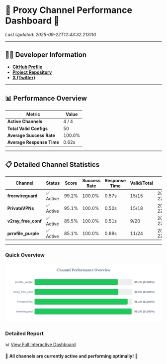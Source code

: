 # 🌟 Proxy Channel Performance Dashboard 🌟

_Last Updated: 2025-09-22T12:43:32.213110_

---

## 👩‍💻 Developer Information

- **[GitHub Profile](https://github.com/4n0nymou3)**  
- **[Project Repository](https://github.com/4n0nymou3/multi-proxy-config-fetcher)**  
- **[X (Twitter)](https://x.com/4n0nymou3)**  

---

## 📊 Performance Overview

| Metric                | Value       |
|-----------------------|-------------|
| **Active Channels**   | 4 / 4       |
| **Total Valid Configs** | 50          |
| **Average Success Rate** | 100.0%      |
| **Average Response Time** | 0.62s       |

---

## 📋 Detailed Channel Statistics

| Channel          | Status     | Score  | Success Rate | Response Time | Valid/Total | Last Success               |
|------------------|------------|--------|--------------|---------------|-------------|----------------------------|
| **freewireguard**  | ✅ Active  | 99.2%  | 100.0% | 0.57s         | 15/15       | 2025-09-22T12:43:32.211443 |
| **PrivateVPNs**  | ✅ Active  | 95.1%  | 100.0% | 0.50s         | 15/18       | 2025-09-22T12:43:31.617944 |
| **v2ray_free_conf**  | ✅ Active  | 85.5%  | 100.0% | 0.51s         | 9/20       | 2025-09-22T12:43:31.087520 |
| **prrofile_purple**  | ✅ Active  | 85.1%  | 100.0% | 0.89s         | 11/24       | 2025-09-22T12:43:30.507468 |

---

### Quick Overview
<div align="center">
  <a href="https://raw.githubusercontent.com/nullluser/NullRepo/refs/heads/main/assets/channel_stats_chart.svg">
    <img src="https://raw.githubusercontent.com/nullluser/NullRepo/refs/heads/main/assets/channel_stats_chart.svg" alt="Source Performance Statistics" width="800">
  </a>
</div>

### Detailed Report
📊 [View Full Interactive Dashboard](https://htmlpreview.github.io/?https://github.com/nullluser/NullRepo/blob/main/assets/performance_report.html)

🎉 **All channels are currently active and performing optimally!** 🎉
